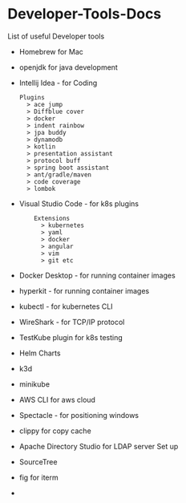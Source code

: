 # Developer-Tools-Docs
List of useful Developer tools 

- Homebrew for Mac
- openjdk for java development 
- Intellij Idea - for Coding 

      Plugins
        > ace jump
        > Diffblue cover
        > docker
        > indent rainbow
        > jpa buddy
        > dynamodb
        > kotlin
        > presentation assistant
        > protocol buff
        > spring boot assistant
        > ant/gradle/maven
        > code coverage
        > lombok
- Visual Studio Code - for k8s plugins

          Extensions
            > kubernetes
            > yaml
            > docker
            > angular
            > vim
            > git etc
- Docker Desktop - for running container images
- hyperkit - for running container images
- kubectl - for kubernetes CLI
- WireShark - for TCP/IP protocol
- TestKube plugin for k8s testing
- Helm Charts
- k3d
- minikube
- AWS CLI for aws cloud 
- Spectacle - for positioning windows
- clippy for copy cache
- Apache Directory Studio for LDAP server Set up
- SourceTree
- fig for iterm 
- 
